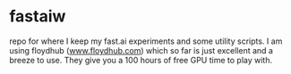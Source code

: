 # fastaiw

repo for where I keep my fast.ai experiments and some utility scripts. I am using floydhub (www.floydhub.com) which so far is just excellent and a breeze to use. They give you a 100 hours of free GPU time to play with. 
